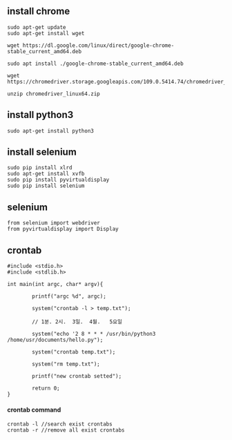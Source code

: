 ## install chrome
    sudo apt-get update 
    sudo apt-get install wget
    
    wget https://dl.google.com/linux/direct/google-chrome-stable_current_amd64.deb
    
    sudo apt install ./google-chrome-stable_current_amd64.deb
    
    wget https://chromedriver.storage.googleapis.com/109.0.5414.74/chromedriver_linux64.zip
    
    unzip chromedriver_linux64.zip

    
## install python3
    sudo apt-get install python3

## install selenium
    sudo pip install xlrd
    sudo apt-get install xvfb
    sudo pip install pyvirtualdisplay
    sudo pip install selenium

## selenium 
    from selenium import webdriver
    from pyvirtualdisplay import Display
    
## crontab
    #include <stdio.h>
    #include <stdlib.h>
    
    int main(int argc, char* argv){
    
            printf("argc %d", argc);
    
            system("crontab -l > temp.txt");
    
            // 1분. 2시.  3일.  4월.   5요일
            
            system("echo '2 8 * * * /usr/bin/python3 /home/usr/documents/hello.py");
    
            system("crontab temp.txt");
    
            system("rm temp.txt");
    
            printf("new crontab setted");
    
            return 0;
    }
#### crontab command
    crontab -l //search exist crontabs
    crontab -r //remove all exist crontabs
    
